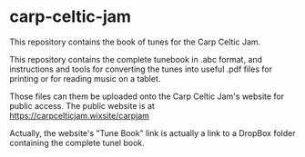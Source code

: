# carp-celtic-jam
This repository contains the book of tunes for the Carp Celtic Jam.

This repository contains the complete tunebook in .abc format, and instructions and tools for converting the tunes into useful .pdf files for printing or for reading music on a tablet.

Those files can them be uploaded onto the Carp Celtic Jam's website for public
access.  The public website is at https://carpcelticjam.wixsite/carpjam

Actually, the website's "Tune Book" link is actually a link to a DropBox folder
containing the complete tunel book.



